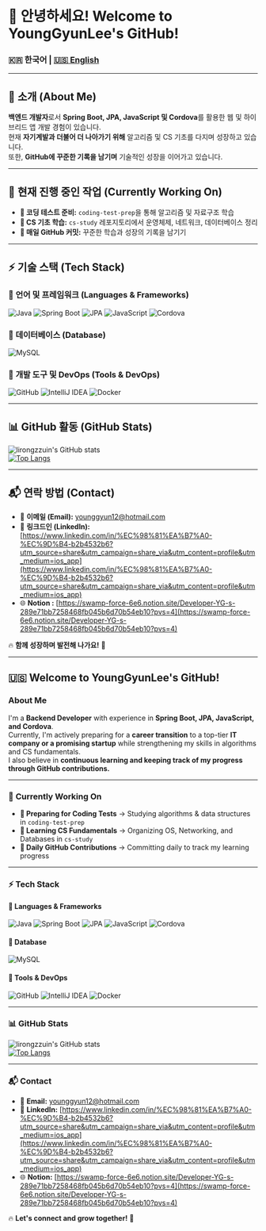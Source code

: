 # 👋 안녕하세요! Welcome to YoungGyunLee's GitHub!

### 🇰🇷 한국어 | [🇺🇸 English](#-welcome-to-younggyunlees-github)

---

## 📌 소개 (About Me)
**백엔드 개발자**로서 **Spring Boot, JPA, JavaScript 및 Cordova**를 활용한 웹 및 하이브리드 앱 개발 경험이 있습니다.  
현재 **자기계발과 더불어 더 나아가기 위해** 알고리즘 및 CS 기초를 다지며 성장하고 있습니다.  
또한, **GitHub에 꾸준한 기록을 남기며** 기술적인 성장을 이어가고 있습니다.  

---

## 🚀 현재 진행 중인 작업 (Currently Working On)
- **📝 코딩 테스트 준비:** `coding-test-prep`을 통해 알고리즘 및 자료구조 학습  
- **📖 CS 기초 학습:** `cs-study` 레포지토리에서 운영체제, 네트워크, 데이터베이스 정리  
- **🌱 매일 GitHub 커밋:** 꾸준한 학습과 성장의 기록을 남기기  

---

## ⚡ 기술 스택 (Tech Stack)
### 🔹 **언어 및 프레임워크 (Languages & Frameworks)**
![Java](https://img.shields.io/badge/java-%23ED8B00.svg?style=for-the-badge&logo=java&logoColor=white)
![Spring Boot](https://img.shields.io/badge/springboot-%236DB33F.svg?style=for-the-badge&logo=springboot&logoColor=white)
![JPA](https://img.shields.io/badge/jpa-%2320232a.svg?style=for-the-badge&logo=hibernate&logoColor=white)
![JavaScript](https://img.shields.io/badge/javascript-%23F7DF1E.svg?style=for-the-badge&logo=javascript&logoColor=black)
![Cordova](https://img.shields.io/badge/apache%20cordova-%2355524F.svg?style=for-the-badge&logo=apachecordova&logoColor=white)

### 🔹 **데이터베이스 (Database)**
![MySQL](https://img.shields.io/badge/mysql-%2300f.svg?style=for-the-badge&logo=mysql&logoColor=white)

### 🔹 **개발 도구 및 DevOps (Tools & DevOps)**
![GitHub](https://img.shields.io/badge/github-%23121011.svg?style=for-the-badge&logo=github&logoColor=white)
![IntelliJ IDEA](https://img.shields.io/badge/IntelliJ-000000.svg?style=for-the-badge&logo=intellij-idea&logoColor=white)
![Docker](https://img.shields.io/badge/docker-%230db7ed.svg?style=for-the-badge&logo=docker&logoColor=white)

---

## 📊 GitHub 활동 (GitHub Stats)
![lirongzzuin's GitHub stats](https://github-readme-stats.vercel.app/api?username=lirongzzuin&show_icons=true&theme=gruvbox)  
[![Top Langs](https://github-readme-stats.vercel.app/api/top-langs/?username=lirongzzuin&layout=compact&theme=gruvbox_light&langs_count=3)](https://github.com/anuraghazra/github-readme-stats)  

---

## 📬 연락 방법 (Contact)
- 📧 **이메일 (Email):** [younggyun12@hotmail.com](mailto:younggyun12@hotmail.com)  
- 💼 **링크드인 (LinkedIn):** [https://www.linkedin.com/in/%EC%98%81%EA%B7%A0-%EC%9D%B4-b2b4532b6?utm_source=share&utm_campaign=share_via&utm_content=profile&utm_medium=ios_app](https://www.linkedin.com/in/%EC%98%81%EA%B7%A0-%EC%9D%B4-b2b4532b6?utm_source=share&utm_campaign=share_via&utm_content=profile&utm_medium=ios_app)  
- 🌐 **Notion :** [https://swamp-force-6e6.notion.site/Developer-YG-s-289e71bb7258468fb045b6d70b54eb10?pvs=4](https://swamp-force-6e6.notion.site/Developer-YG-s-289e71bb7258468fb045b6d70b54eb10?pvs=4)  

🔥 **함께 성장하며 발전해 나가요!** 🚀  

---

## 🇺🇸 **Welcome to YoungGyunLee's GitHub!**

### **About Me**
I'm a **Backend Developer** with experience in **Spring Boot, JPA, JavaScript, and Cordova**.  
Currently, I'm actively preparing for a **career transition** to a top-tier **IT company or a promising startup** while strengthening my skills in algorithms and CS fundamentals.  
I also believe in **continuous learning and keeping track of my progress through GitHub contributions.**  

---

### 🚀 **Currently Working On**
- **📝 Preparing for Coding Tests** → Studying algorithms & data structures in `coding-test-prep`  
- **📖 Learning CS Fundamentals** → Organizing OS, Networking, and Databases in `cs-study`  
- **🌱 Daily GitHub Contributions** → Committing daily to track my learning progress  

---

### ⚡ **Tech Stack**
#### 🔹 **Languages & Frameworks**
![Java](https://img.shields.io/badge/java-%23ED8B00.svg?style=for-the-badge&logo=java&logoColor=white)
![Spring Boot](https://img.shields.io/badge/springboot-%236DB33F.svg?style=for-the-badge&logo=springboot&logoColor=white)
![JPA](https://img.shields.io/badge/jpa-%2320232a.svg?style=for-the-badge&logo=hibernate&logoColor=white)
![JavaScript](https://img.shields.io/badge/javascript-%23F7DF1E.svg?style=for-the-badge&logo=javascript&logoColor=black)
![Cordova](https://img.shields.io/badge/apache%20cordova-%2355524F.svg?style=for-the-badge&logo=apachecordova&logoColor=white)

#### 🔹 **Database**
![MySQL](https://img.shields.io/badge/mysql-%2300f.svg?style=for-the-badge&logo=mysql&logoColor=white)

#### 🔹 **Tools & DevOps**
![GitHub](https://img.shields.io/badge/github-%23121011.svg?style=for-the-badge&logo=github&logoColor=white)
![IntelliJ IDEA](https://img.shields.io/badge/IntelliJ-000000.svg?style=for-the-badge&logo=intellij-idea&logoColor=white)
![Docker](https://img.shields.io/badge/docker-%230db7ed.svg?style=for-the-badge&logo=docker&logoColor=white)

---

### 📊 **GitHub Stats**
![lirongzzuin's GitHub stats](https://github-readme-stats.vercel.app/api?username=lirongzzuin&show_icons=true&theme=gruvbox)  
[![Top Langs](https://github-readme-stats.vercel.app/api/top-langs/?username=lirongzzuin&layout=compact&theme=gruvbox_light&langs_count=3)](https://github.com/anuraghazra/github-readme-stats)  

---

### 📬 **Contact**
- 📧 **Email:** [younggyun12@hotmail.com](mailto:younggyun12@hotmail.com) 
- 💼 **LinkedIn:** [https://www.linkedin.com/in/%EC%98%81%EA%B7%A0-%EC%9D%B4-b2b4532b6?utm_source=share&utm_campaign=share_via&utm_content=profile&utm_medium=ios_app](https://www.linkedin.com/in/%EC%98%81%EA%B7%A0-%EC%9D%B4-b2b4532b6?utm_source=share&utm_campaign=share_via&utm_content=profile&utm_medium=ios_app)  
- 🌐 **Notion:** [https://swamp-force-6e6.notion.site/Developer-YG-s-289e71bb7258468fb045b6d70b54eb10?pvs=4](https://swamp-force-6e6.notion.site/Developer-YG-s-289e71bb7258468fb045b6d70b54eb10?pvs=4)  

🔥 **Let's connect and grow together!** 🚀  
